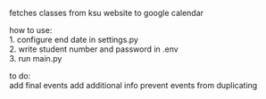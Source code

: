 fetches classes from ksu website to google calendar

how to use:<br>
    1. configure end date in settings.py<br>
    2. write student number and password in .env<br>
    3. run main.py<br>

to do:<br>
add final events
add additional info
prevent events from duplicating
